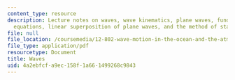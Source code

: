 ```yaml
---
content_type: resource
description: Lecture notes on waves, wave kinematics, plane waves, fundamental kinematic
  equations, linear superposition of plane waves, and the method of stationary phase.
file: null
file_location: /coursemedia/12-802-wave-motion-in-the-ocean-and-the-atmosphere-spring-2008/4a2ebfcfa9ec158f1a661499268c9843_MIT12_802S08_lec01.pdf
file_type: application/pdf
resourcetype: Document
title: Waves
uid: 4a2ebfcf-a9ec-158f-1a66-1499268c9843
---
```

